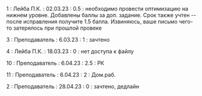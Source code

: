 1 : Лейба П.К. : 02.03.23 : 0.5 : необходимо провести оптимизацию на нижнем уровне. Добавлены баллы за доп. задание. Срок также учтен -- после исправления получите 1.5 балла. Извиняюсь, ваше письмо чего-то затерялось при прошлой провеке

3 : Преподаватель : 6.03.23 : 1 : зачтено

4 : Лейба П.К. : 18.03.23 : 0 : нет доступа к файлу

10 : Преподаватель : 6.04.23 : 2.5 : РК

11 : Преподаватель : 6.04.23 : 2 : Дом.раб.

2 : Преподаватель : 28.04.23 : 0 : зачтено, дедлайн
